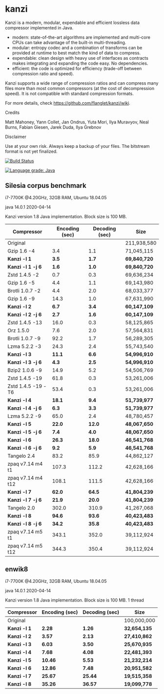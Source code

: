 kanzi
=====


Kanzi is a modern, modular, expendable and efficient lossless data compressor implemented in Java.

* modern: state-of-the-art algorithms are implemented and multi-core CPUs can take advantage of the built-in multi-threading.
* modular: entropy codec and a combination of transforms can be provided at runtime to best match the kind of data to compress.
* expendable: clean design with heavy use of interfaces as contracts makes integrating and expanding the code easy. No dependencies.
* efficient: the code is optimized for efficiency (trade-off between compression ratio and speed).

Kanzi supports a wide range of compression ratios and can compress many files more than most common compressors (at the cost of decompression speed).
It is not compatible with standard compression formats. 


For more details, check https://github.com/flanglet/kanzi/wiki.

Credits

Matt Mahoney,
Yann Collet,
Jan Ondrus,
Yuta Mori,
Ilya Muravyov,
Neal Burns,
Fabian Giesen,
Jarek Duda,
Ilya Grebnov

Disclaimer

Use at your own risk. Always keep a backup of your files. The bitstream format is not yet finalized.

[![Build Status](https://travis-ci.org/flanglet/kanzi.svg?branch=master)](https://travis-ci.org/flanglet/kanzi)

[![Language grade: Java](https://img.shields.io/lgtm/grade/java/g/flanglet/kanzi.svg?logo=lgtm&logoWidth=18)](https://lgtm.com/projects/g/flanglet/kanzi/context:java)

Silesia corpus benchmark
-------------------------

i7-7700K @4.20GHz, 32GB RAM, Ubuntu 18.04.05

java 14.0.1 2020-04-14

Kanzi version 1.8 Java implementation. Block size is 100 MB. 


|        Compressor           | Encoding (sec)  | Decoding (sec)  |    Size          |
|-----------------------------|-----------------|-----------------|------------------|
|Original     	              |                 |                 |   211,938,580    |	
|Gzip 1.6	-4                  |        3.4      |       1.1       |    71,045,115    |        
|**Kanzi -l 1**               |  	   **3.5** 	  |     **1.7**     |  **69,840,720**  |
|**Kanzi -l 1 -j 6**          |  	   **1.6** 	  |     **1.0**     |  **69,840,720**  |
|Zstd 1.4.5 -2                |	       0.7      |       0.3       |    69,636,234    |
|Gzip 1.6	-5                  |        4.4      |       1.1       |    69,143,980    |        
|Brotli 1.0.7 -2              |        4.4      |       2.0       |    68,033,377    |
|Gzip 1.6	-9                  |       14.3      |       1.0       |    67,631,990    |        
|**Kanzi -l 2**               |	     **6.7**	  |     **3.4**     |  **60,147,109**  |
|**Kanzi -l 2 -j 6**          |	     **2.7**	  |     **1.6**     |  **60,147,109**  |
|Zstd 1.4.5 -13               |	      16.0      |       0.3       |    58,125,865    |
|Orz 1.5.0                    |	       7.6      |       2.0       |    57,564,831    |
|Brotli 1.0.7 -9              |       92.2      |       1.7       |    56,289,305    |
|Lzma 5.2.2 -3	              |       24.3	    |       2.4       |    55,743,540    |
|**Kanzi -l 3**               |	    **11.1**	  |     **6.6**     |  **54,996,910**  |
|**Kanzi -l 3 -j 6**          |	     **4.3**	  |     **2.5**     |  **54,996,910**  |
|Bzip2 1.0.6 -9	              |       14.9      |       5.2       |    54,506,769	   |
|Zstd 1.4.5 -19	              |       61.8      |       0.3       |    53,261,006    |
|Zstd 1.4.5 -19	-T6           |       53.4      |       0.3       |    53,261,006    |
|**Kanzi -l 4**               |	    **18.1**	  |     **9.4**     |  **51,739,977**  |
|**Kanzi -l 4 -j 6**          |      **6.3**    |     **3.3**     |  **51,739,977**  |
|Lzma 5.2.2 -9                |       65.0	    |       2.4       |    48,780,457    |
|**Kanzi -l 5**	              |     **22.0**    |    **12.0**     |  **48,067,650**  |
|**Kanzi -l 5 -j 6**          |      **7.4**    |     **4.0**     |  **48,067,650**  |
|**Kanzi -l 6**               |     **26.3**	  |    **18.0**     |  **46,541,768**  |
|**Kanzi -l 6 -j 6**          |      **9.2**	  |     **5.9**     |  **46,541,768**  |
|Tangelo 2.4	                |       83.2      |      85.9       |    44,862,127    |
|zpaq v7.14 m4 t1             |      107.3	    |     112.2       |    42,628,166    |
|zpaq v7.14 m4 t12            |      108.1	    |     111.5       |    42,628,166    |
|**Kanzi -l 7**               |     **62.0**	  |    **64.5**     |  **41,804,239**  |
|**Kanzi -l 7 -j 6**          |     **21.9**	  |    **20.0**     |  **41,804,239**  |
|Tangelo 2.0	                |      302.0    	|     310.9       |    41,267,068    |
|**Kanzi -l 8**               |     **94.6**	  |    **93.6**     |  **40,423,483**  |
|**Kanzi -l 8 -j 6**          |     **34.2**	  |    **35.8**     |  **40,423,483**  |
|zpaq v7.14 m5 t1             |	     343.1	    |     352.0       |    39,112,924    |
|zpaq v7.14 m5 t12            |	     344.3	    |     350.4       |    39,112,924    |


enwik8
-------

i7-7700K @4.20GHz, 32GB RAM, Ubuntu 18.04.05

java 14.0.1 2020-04-14

Kanzi version 1.8 Java implementation. Block size is 100 MB. 1 thread


|        Compressor           | Encoding (sec)  | Decoding (sec)  |    Size          |
|-----------------------------|-----------------|-----------------|------------------|
|Original     	              |                 |                 |   100,000,000    |	
|**Kanzi -l 1**               |  	  **2.28** 	  |    **1.26**     |  **32,654,135**  |
|**Kanzi -l 2**               |     **3.57**    |    **2.13**     |  **27,410,862**  |        
|**Kanzi -l 3**               |	    **6.03**    |    **3.50**     |  **25,670,935**  |
|**Kanzi -l 4**               |	    **7.68**	  |    **4.08**     |  **22,481,393**  |
|**Kanzi -l 5**               |	   **10.46**	  |    **5.53**     |  **21,232,214**  |
|**Kanzi -l 6**               |	   **12.86**	  |    **7.48**     |  **20,951,582**  |
|**Kanzi -l 7**               |	   **25.67**	  |   **25.44**     |  **19,515,358**  |
|**Kanzi -l 8**               |	   **35.26**	  |   **36.57**     |  **19,099,778**  |

